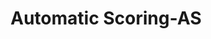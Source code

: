 ---
word: "true"

title: "Automatic Scoring-AS"

categories: ['']

tags: ['Automatic', 'Scoring', 'AS']

arwords: 'التقييم اﻵلي'

arexps: []

enwords: ['Automatic Scoring-AS']

enexps: []

arlexicons: 'ق'

enlexicons: 'A'

authors: ['Ruqayya Roshdy']

translators: ['X']

citations: 'تطبيقات أساسية في المعالجة الآلية للغة العربية'

sources: 'مركز الملك عبدالله بن عبدالعزيز الدولي لخدمة اللغة العربية'

slug: ""
---